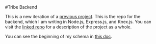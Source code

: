 #Tribe Backend

This is a new iteration of a [previous project](https://github.com/lolakoala/mod3-personal-project). This is the repo for the backend, which I am writing in Node.js, Express.js, and Knex.js.
You can visit the [linked repo](https://github.com/lolakoala/mod3-personal-project) for a description of the project as a whole. 

You can see the beginning of my schema in [this doc](https://docs.google.com/document/d/1o-aZ8cuLeTIvUYrTdMjtii2y5ew4xqXy4aPC5NG7F3s/edit?usp=sharing).
